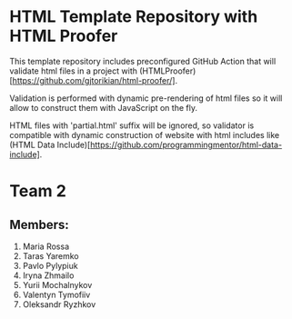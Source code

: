 # HTML Template Repository with HTML Proofer

This template repository includes preconfigured GitHub Action that will validate html files in a project with (HTMLProofer)[https://github.com/gjtorikian/html-proofer/].

Validation is performed with dynamic pre-rendering of html files so it will allow to construct them with JavaScript on the fly.

HTML files with 'partial.html' suffix will be ignored, so validator is compatible with dynamic construction of website with html includes like (HTML Data Include)[https://github.com/programmingmentor/html-data-include].

# Team 2

## Members:
1. Maria Rossa
2. Taras Yaremko
3. Pavlo Pylypiuk
4. Iryna Zhmailo
5. Yurii Mochalnykov
6. Valentyn Tymofiiv
7. Oleksandr Ryzhkov
